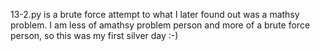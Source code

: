 13-2.py is a brute force attempt to what I later found out was a mathsy problem. I am less of  amathsy problem person and more of a brute force person, so this was my first silver day  :-)
